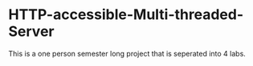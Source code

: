 # HTTP-accessible-Multi-threaded-Server

This is a one person semester long project that is seperated into 4 labs.